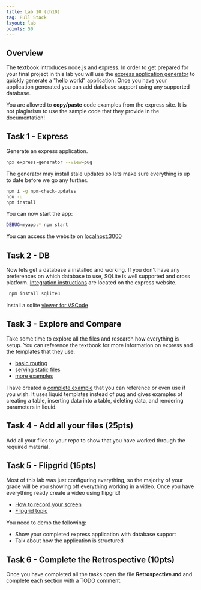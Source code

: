 ```yaml
---
title: Lab 10 (ch10)
tag: Full Stack
layout: lab
points: 50
---
```


## Overview

The textbook introduces node.js and express. In order to get prepared for your
final project in this lab you will use the [express application
generator](https://expressjs.com/en/starter/generator.html) to quickly generate
a "hello world" application. Once you have your application generated you can
add database support using any supported database.

You are allowed to **copy/paste** code examples from the express site. It is not
plagiarism to use the sample code that they provide in the documentation!

## Task 1 - Express

Generate an express application.

```bash
npx express-generator --view=pug
```

The generator may install stale updates so lets make sure everything is up to
date before we go any further.

```bash
npm i -g npm-check-updates
ncu -u
npm install
```

You can now start the app:

```bash
DEBUG=myapp:* npm start
```

You can access the website on [localhost:3000](http://localhost:3000/)

## Task 2 - DB

Now lets get a database a installed and working. If you don't have any
preferences on which database to use, SQLite is well supported and cross
platform. [Integration
instructions](https://expressjs.com/en/guide/database-integration.html) are
located on the express website.

```bash
 npm install sqlite3
```

Install a sqlite [viewer for VSCode](https://marketplace.visualstudio.com/items?itemName=qwtel.sqlite-viewer)

## Task 3 - Explore and Compare

Take some time to explore all the files and research how everything is setup.
You can reference the textbook for more information on express and the templates
that they use.

- [basic routing](https://expressjs.com/en/starter/basic-routing.html)
- [serving static files](https://expressjs.com/en/starter/static-files.html)
- [more examples](https://expressjs.com/en/starter/examples.html)

I have created a [complete example](https://github.com/shanep/express-starter)
that you can reference or even use if you wish. It uses liquid templates instead
of pug and gives examples of creating a table, inserting data into a table,
deleting data, and rendering parameters in liquid.

## Task 4 - Add all your files (25pts)

Add all your files to your repo to show that you have worked through the
required material.

## Task 5 - Flipgrid (15pts)

Most of this lab was just configuring everything, so the majority of your grade
will be you showing off everything working in a video. Once you have everything
ready create a video using flipgrid!

- [How to record your screen](https://help.flip.com/hc/en-us/articles/360045940833-Screen-Recording-How-to-record-your-screen-using-the-Flipgrid-camera)
- [Flipgrid topic]({{site.data.semester-info.flip[page.slug]}})

You need to demo the following:

- Show your completed express application with database support
- Talk about how the application is structured

## Task 6 - Complete the Retrospective (10pts)

Once you have completed all the tasks open the file **Retrospective.md** and
complete each section with a TODO comment.
